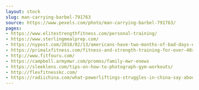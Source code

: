 ```yaml
---
layout: stock
slug: man-carrying-barbel-791763
source: https://www.pexels.com/photo/man-carrying-barbel-791763/
pages:
- https://www.elitestrengthfitness.com/personal-training/
- https://www.sterlingmealprep.com/
- https://nypost.com/2018/02/13/americans-have-two-months-of-bad-days-every-year/
- https://primalxfitness.com/fitness-and-strength-training-for-over-40s-and-50s-in-south-dublin/
- http://www.fitfouru.com/
- https://campbell.armymwr.com/promos/family-mwr-enews
- https://sleeklens.com/tips-on-how-to-photograph-gym-workouts/
- http://flexfitnesskc.com/
- https://radiichina.com/what-powerliftings-struggles-in-china-say-about-the-countrys-changing-gym-culture/
---
```

